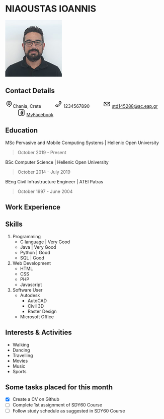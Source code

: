 # NIAOUSTAS IOANNIS             
![Nioaustas Ioannis](/images/niaoustasStudy3.jpg) 


## Contact Details

![Address](/icons/map.png)Chania, Crete &nbsp;&nbsp;&nbsp;&nbsp;&nbsp;&nbsp;&nbsp;&nbsp;&nbsp; 
![Phone](/icons/phone.png) 1234567890 &nbsp;&nbsp;&nbsp;&nbsp;&nbsp;&nbsp;&nbsp;&nbsp;&nbsp;
![Email](/icons/email.png) std145288@ac.eap.gr &nbsp;&nbsp;&nbsp;&nbsp;&nbsp;&nbsp;&nbsp;&nbsp;&nbsp;
![Facebook](/icons/facebook.png) [MyFacebook](http://facebook.com)

## Education

MSc Pervasive and Mobile Computing Systems | Hellenic Open University
>October 2019 - Present

BSc Computer Science | Hellenic Open University
>October 2014 - July 2019

BEng Civil Infrastructure Engineer | ATEI Patras
>October 1997 - June 2004

## Work Experience

## Skills
1. Programming
   - C language   | Very Good
   - Java         | Very Good
   - Python       | Good
   - SQL          | Good
2. Web Development
   - HTML
   - CSS
   - PHP
   - Javascript
3. Software User
   - Autodesk
     - AutoCAD
     - Civil 3D
     - Raster Design
    - Microsoft Office

## Interests & Activities
- Walking
- Dancing
- Travelling
- Movies
- Music
- Sports

## Some tasks placed for this month
- [x] Create a CV on Github
- [ ] Complete 1st assignment of SDY60 Course
- [ ] Follow study schedule as suggested in SDY60 Course
